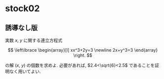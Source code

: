 # stock02

## 誘導なし版

実数 $x$, $y$ に関する連立方程式

$$
\left\lbrace
\begin{array}[l]
xx^3+2y=3 \newline
2x+y^3=3
\end{array}
\right.
$$

の解 $(x,\ y)$ の個数を求めよ. 必要があれば, $2.4<\sqrt{6}<2.5$ であることを証明なく用いてよい.